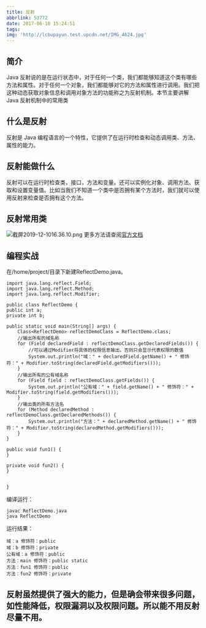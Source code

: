 ```yaml
---
title: 反射
abbrlink: 53772
date: 2017-06-10 15:24:51
tags:
img: 'http://lcbupayun.test.upcdn.net/IMG_4624.jpg'
---
```

## 简介
Java 反射说的是在运行状态中，对于任何一个类，我们都能够知道这个类有哪些方法和属性。对于任何一个对象，我们都能够对它的方法和属性进行调用。我们把这种动态获取对象信息和调用对象方法的功能称之为反射机制。本节主要讲解 Java 反射机制中的常用类
## 什么是反射
反射是 Java 编程语言的一个特性，它提供了在运行时检查和动态调用类、方法、属性的能力。
## 反射能做什么
反射可以在运行时检查类，接口，方法和变量。还可以实例化对象、调用方法、获取和设置变量值。比如当我们不知道一个类中是否拥有某个方法时，我们就可以使用反射来检查是否拥有这个方法。
## 反射常用类
![截屏2019-12-1016.36.10.png](http://lcbupayun.test.upcdn.net/static/6e70078a47635cc23650669d7692d6f7.png)
更多方法请查阅[官方文档](https://docs.oracle.com/javase/8/docs/api/java/lang/Class.html)
## 编程实战
在/home/project/目录下新建ReflectDemo.java。

    import java.lang.reflect.Field;
    import java.lang.reflect.Method;
    import java.lang.reflect.Modifier;

    public class ReflectDemo {
    public int a;
    private int b;

    public static void main(String[] args) {
        Class<ReflectDemo> reflectDemoClass = ReflectDemo.class;
        //输出所有的域名称
        for (Field declaredField : reflectDemoClass.getDeclaredFields()) {
            //可以通过Modifier将具体的权限信息输出，否则只会显示代表权限的数值
            System.out.println("域：" + declaredField.getName() + " 修饰符：" + Modifier.toString(declaredField.getModifiers()));
        }
        //输出所有的公有域名称
        for (Field field : reflectDemoClass.getFields()) {
            System.out.println("公有域：" + field.getName() + " 修饰符：" + Modifier.toString(field.getModifiers()));
        }
        //输出类的所有方法名
        for (Method declaredMethod : reflectDemoClass.getDeclaredMethods()) {
            System.out.println("方法：" + declaredMethod.getName() + " 修饰符：" + Modifier.toString(declaredMethod.getModifiers()));
        }
    }

    public void fun1() {
    }

    private void fun2() {
    }


    }

编译运行：

    javac ReflectDemo.java
    java ReflectDemo

运行结果：

    域：a 修饰符：public
    域：b 修饰符：private
    公有域：a 修饰符：public
    方法：main 修饰符：public static
    方法：fun1 修饰符：public
    方法：fun2 修饰符：private
## 反射虽然提供了强大的能力，但是确会带来很多问题，如性能降低，权限漏洞以及权限问题。所以能不用反射尽量不用。
